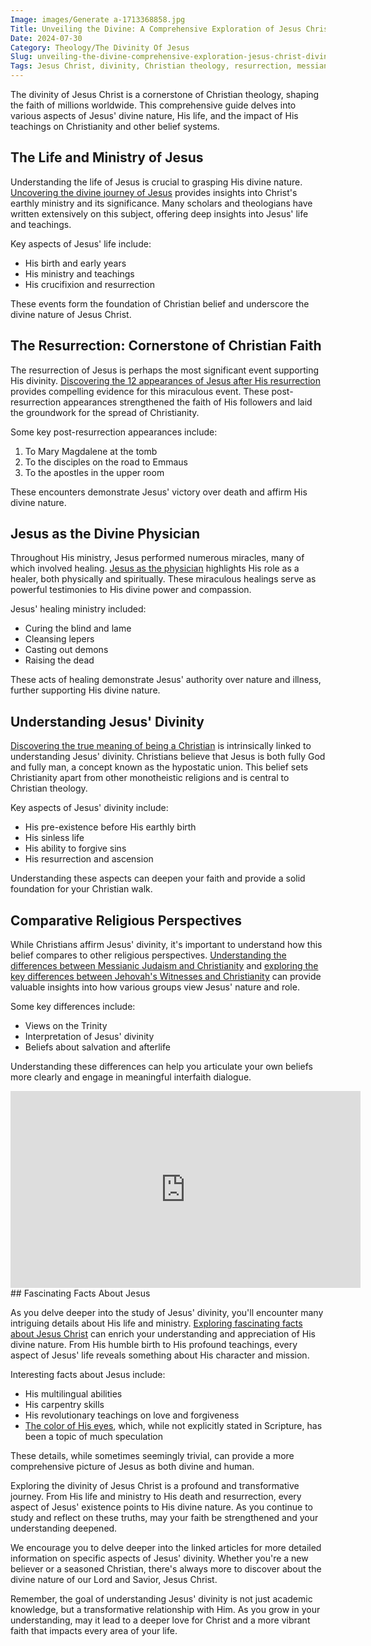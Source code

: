 ```yaml
---
Image: images/Generate a-1713368858.jpg
Title: Unveiling the Divine: A Comprehensive Exploration of Jesus Christ's Divinity
Date: 2024-07-30
Category: Theology/The Divinity Of Jesus
Slug: unveiling-the-divine-comprehensive-exploration-jesus-christ-divinity
Tags: Jesus Christ, divinity, Christian theology, resurrection, messianic Judaism, Christian faith, biblical studies, comparative religion, pillar
---
```



The divinity of Jesus Christ is a cornerstone of Christian theology, shaping the faith of millions worldwide. This comprehensive guide delves into various aspects of Jesus' divine nature, His life, and the impact of His teachings on Christianity and other belief systems.

## The Life and Ministry of Jesus

Understanding the life of Jesus is crucial to grasping His divine nature. [Uncovering the divine journey of Jesus](/uncovering-the-divine-journey-of-jesus-exploring-the-life-of-christ) provides insights into Christ's earthly ministry and its significance. Many scholars and theologians have written extensively on this subject, offering deep insights into Jesus' life and teachings.

Key aspects of Jesus' life include:

- His birth and early years
- His ministry and teachings
- His crucifixion and resurrection

These events form the foundation of Christian belief and underscore the divine nature of Jesus Christ.

## The Resurrection: Cornerstone of Christian Faith

The resurrection of Jesus is perhaps the most significant event supporting His divinity. [Discovering the 12 appearances of Jesus after His resurrection](/discover-the-12-appearances-of-jesus-after-his-resurrection-a-comprehensive-guide-for-christian-readers) provides compelling evidence for this miraculous event. These post-resurrection appearances strengthened the faith of His followers and laid the groundwork for the spread of Christianity.

Some key post-resurrection appearances include:

1. To Mary Magdalene at the tomb
2. To the disciples on the road to Emmaus
3. To the apostles in the upper room

These encounters demonstrate Jesus' victory over death and affirm His divine nature.

## Jesus as the Divine Physician

Throughout His ministry, Jesus performed numerous miracles, many of which involved healing. [Jesus as the physician](/jesus-the-physician-healing-compassion-and-miracles-in-christian-faith) highlights His role as a healer, both physically and spiritually. These miraculous healings serve as powerful testimonies to His divine power and compassion.

Jesus' healing ministry included:

- Curing the blind and lame
- Cleansing lepers
- Casting out demons
- Raising the dead

These acts of healing demonstrate Jesus' authority over nature and illness, further supporting His divine nature.

## Understanding Jesus' Divinity

[Discovering the true meaning of being a Christian](/discover-the-true-meaning-of-being-a-christian-essential-guide-for-believers) is intrinsically linked to understanding Jesus' divinity. Christians believe that Jesus is both fully God and fully man, a concept known as the hypostatic union. This belief sets Christianity apart from other monotheistic religions and is central to Christian theology.

Key aspects of Jesus' divinity include:

- His pre-existence before His earthly birth
- His sinless life
- His ability to forgive sins
- His resurrection and ascension

Understanding these aspects can deepen your faith and provide a solid foundation for your Christian walk.

## Comparative Religious Perspectives

While Christians affirm Jesus' divinity, it's important to understand how this belief compares to other religious perspectives. [Understanding the differences between Messianic Judaism and Christianity](/understanding-the-differences-between-messianic-judaism-and-christianity-a-comprehensive-guide) and [exploring the key differences between Jehovah's Witnesses and Christianity](/understanding-the-key-differences-between-jehovahs-witnesses-and-christianity) can provide valuable insights into how various groups view Jesus' nature and role.

Some key differences include:

- Views on the Trinity
- Interpretation of Jesus' divinity
- Beliefs about salvation and afterlife

Understanding these differences can help you articulate your own beliefs more clearly and engage in meaningful interfaith dialogue.


<iframe width="560" height="315" src="https://www.youtube.com/embed/ZExNKmKaRg4" frameborder="0" allow="autoplay; encrypted-media" allowfullscreen></iframe>
## Fascinating Facts About Jesus

As you delve deeper into the study of Jesus' divinity, you'll encounter many intriguing details about His life and ministry. [Exploring fascinating facts about Jesus Christ](/10-fascinating-facts-about-jesus-christ-a-comprehensive-guide-for-christian-readers) can enrich your understanding and appreciation of His divine nature. From His humble birth to His profound teachings, every aspect of Jesus' life reveals something about His character and mission.

Interesting facts about Jesus include:

- His multilingual abilities
- His carpentry skills
- His revolutionary teachings on love and forgiveness
- [The color of His eyes](/essential-christian-blog-7-powerful-ways-to-deepen-your-faith), which, while not explicitly stated in Scripture, has been a topic of much speculation

These details, while sometimes seemingly trivial, can provide a more comprehensive picture of Jesus as both divine and human.



Exploring the divinity of Jesus Christ is a profound and transformative journey. From His life and ministry to His death and resurrection, every aspect of Jesus' existence points to His divine nature. As you continue to study and reflect on these truths, may your faith be strengthened and your understanding deepened.

We encourage you to delve deeper into the linked articles for more detailed information on specific aspects of Jesus' divinity. Whether you're a new believer or a seasoned Christian, there's always more to discover about the divine nature of our Lord and Savior, Jesus Christ.

Remember, the goal of understanding Jesus' divinity is not just academic knowledge, but a transformative relationship with Him. As you grow in your understanding, may it lead to a deeper love for Christ and a more vibrant faith that impacts every area of your life.